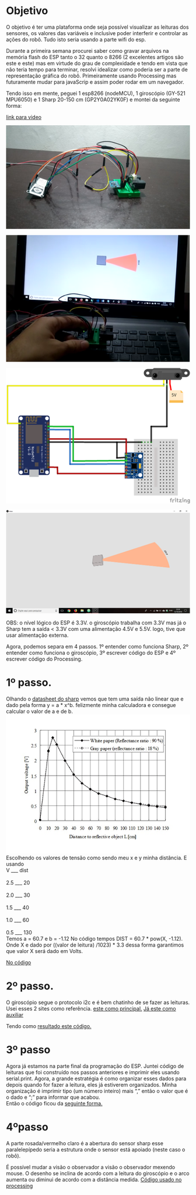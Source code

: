 # Objetivo

O objetivo é ter uma plataforma onde seja possível visualizar as leituras dos sensores, os valores das variáveis e inclusive poder interferir e controlar as ações do robô.  Tudo isto seria usando a parte wifi do esp.

Durante a primeira semana procurei saber como gravar arquivos na memória flash do ESP tanto o 32 quanto o 8266 (2 excelentes artigos são este e este) mas em virtude do grau de complexidade e tendo em vista que não teria tempo para terminar, resolvi idealizar como poderia ser a parte de representação gráfica do robô. Primeiramente usando Processing mas futuramente mudar para javaScrip e assim poder rodar em um navegador.

Tendo isso em mente, peguei 1 esp8266 (nodeMCU), 1 giroscópio (GY-521 MPU6050) e 1 Sharp 20-150 cm (GP2Y0A02YK0F) e montei da seguinte forma:


[link para video](https://www.youtube.com/watch?v=HjF-_QqihHc)

![](https://github.com/wesley-cantarino/rino/blob/master/IMG/pronto.jpeg)

![](https://github.com/wesley-cantarino/rino/blob/master/IMG/foto_do_video.png)


![](https://github.com/wesley-cantarino/rino/blob/master/IMG/montagem_IMG.png)


![](https://github.com/wesley-cantarino/rino/blob/master/IMG/proces.png)

OBS: o nível lógico do ESP é 3.3V. o giroscópio trabalha com 3.3V mas já o Sharp tem a saída < 3.3V com uma alimentação 4.5V e 5.5V. logo, tive que usar alimentação externa.

Agora, podemos separa em 4 passos. 1º entender como funciona Sharp, 2º entender como funciona o giroscópio, 3º escrever código do ESP e 4º escrever código do Processing.

# 1º passo. 
Olhando o [datasheet do sharp](https://www.sparkfun.com/datasheets/Sensors/Infrared/gp2y0a02yk_e.pdf) vemos que tem uma saída não linear que e dado pela forma y = a * x^b. felizmente minha calculadora e consegue calcular o valor de a e de b. ![](https://github.com/wesley-cantarino/rino/blob/master/IMG/saida.jpg)
	Escolhendo os valores de tensão como sendo meu x e y minha distância. E usando 
        <br>V   ___  dist<br>
        <br>2.5 ___   20<br>
        <br>2.0 ___   30<br>
        <br>1.5 ___   40 <br>
        <br>1.0 ___    60<br>
        <br>0.5 ___   130<br>
Temos a = 60.7 e b = -1.12
No código tempos DIST = 60.7 * pow(X, -1.12). Onde X e dado por ((valor de leitura) /1023) * 3.3 dessa forma garantimos que valor X será dado em Volts.

[No código](https://github.com/wesley-cantarino/rino/blob/master/code_reference/sketch_sharp/sketch_sharp.ino)


# 2º passo.
O giroscópio segue o protocolo i2c e é bem chatinho de se fazer as leituras. Usei esses 2 sites como referência.
[este como principal.](https://www.instructables.com/id/MPU6050-Arduino-6-Axis-Accelerometer-Gyro-GY-521-B/)
[Já este como auxiliar](https://www.instructables.com/id/MPU6050-Arduino-6-Axis-Accelerometer-Gyro-GY-521-B/)

Tendo como [resultado este código.](https://github.com/wesley-cantarino/rino/blob/master/code_reference/sketch_gyroscope/sketch_gyroscope.ino) 


# 3º passo
Agora já estamos na parte final da programação do ESP. Juntei código de leituras que foi construído nos passos anteriores e imprimir eles usando serial.print. Agora, a grande estratégia é como organizar esses dados para depois quando for fazer a leitura, eles já estiverem organizados. Minha organização é imprimir tipo (um número inteiro) mais “,” então o valor que é o dado e “;” para informar que acabou.  
Então o código ficou da [seguinte forma.](https://github.com/wesley-cantarino/rino/blob/master/sketch_3D_visor/esp8266_3D_visor/esp8266_3D_visor.ino)


# 4ºpasso
A parte rosada/vermelho claro é a abertura do sensor sharp esse paralelepípedo seria a estrutura onde o sensor está apoiado (neste caso o robô). 

É possível mudar a visão o observador a visão o observador mexendo mouse. O desenho se inclina de acordo com a leitura do giroscópio e o arco aumenta ou diminui de acordo com a distância medida.
[Código usado no processing](https://github.com/wesley-cantarino/rino/blob/master/sketch_3D_visor/processing_3D_visor/processing_3D_visor.pde)



